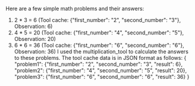 Here are a few simple math problems and their answers:
1. 2 * 3 = 6 (Tool cache: {"first_number": "2", "second_number": "3"}, Observation: 6)
2. 4 * 5 = 20 (Tool cache: {"first_number": "4", "second_number": "5"}, Observation: 20)
3. 6 * 6 = 36 (Tool cache: {"first_number": "6", "second_number": "6"}, Observation: 36)
I used the multiplication_tool to calculate the answers to these problems. The tool cache data is in JSON format as follows:
{
"problem1": {"first_number": "2", "second_number": "3", "result": 6},
"problem2": {"first_number": "4", "second_number": "5", "result": 20},
"problem3": {"first_number": "6", "second_number": "6", "result": 36}
}